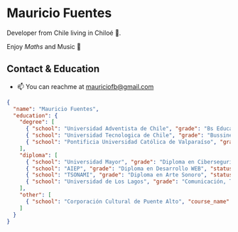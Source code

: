 # Mauricio Fuentes

Developer from Chile living in Chiloé 🌱.

Enjoy $Maths$ and Music 🎺

## Contact & Education

- 📫 You can reachme at mauriciofb@gmail.com

```json
{
  "name": "Mauricio Fuentes",
  "education": {
    "degree": [
      { "school": "Universidad Adventista de Chile", "grade": "Bs Education", "status": "Finished", "start_date": "2019", "end_date": "2020" },
      { "school": "Universidad Tecnologica de Chile", "grade": "Bussiness Administration", "status": "Finished", "start_date": "2013", "end_date": "2017" },
      { "school": "Pontificia Universidad Católica de Valparaíso", "grade": "Bs Mathematics", "status": "Unfinished", "start_date": "2008", "end_date": "2012" }
    ],
    "diploma": [
      { "school": "Universidad Mayor", "grade": "Diploma en Ciberseguridad", "status": "Finished", "start_date": "2024", "end_date": "2024"},
      { "school": "AIEP", "grade": "Diploma en Desarrollo WEB", "status": "Finished", "start_date": "2024", "end_date": "2024"},
      { "school": "TSONAMI", "grade": "Diploma en Arte Sonoro", "status": "Finished", "start_date": "2020", "end_date": "2020"},
      { "school": "Universidad de Los Lagos", "grade": "Comunicación, Territorio y Gestión Cultural", "status": "Finished", "start_date": "2019", "end_date": "2020"}
    ],
    "other": [
      { "school": "Corporación Cultural de Puente Alto", "course_name": "Trompeta 🎺", "start_date": "2010", "end_date": "2017" }
    ]
  }
}
```

<!---
MauricioTRP/MauricioTRP is a ✨ special ✨ repository because its `README.md` (this file) appears on your GitHub profile.
You can click the Preview link to take a look at your changes.
--->

